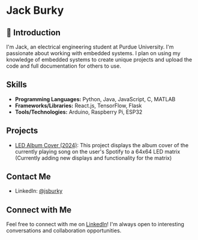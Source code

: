 # Jack Burky

## 👋 Introduction

I'm Jack, an electrical engineering student at Purdue University. I'm passionate about working with embedded systems.
I plan on using my knowledge of embedded systems to create unique projects and upload the code and full documentation for others to use.

##  Skills

- **Programming Languages:** Python, Java, JavaScript, C, MATLAB
- **Frameworks/Libraries:** React.js, TensorFlow, Flask 
- **Tools/Technologies:** Arduino, Raspberry Pi, ESP32

##  Projects

- [LED Album Cover (2024)](https://github.com/jsburky/LED-Album-Cover): This project displays the album cover of the currently playing song on the user's Spotify to a 64x64 LED matrix (Currently adding new displays and functionality for the matrix)

##  Contact Me

- LinkedIn: [@jsburky](https://www.linkedin.com/in/jack-burky-8b88a6270/)

##  Connect with Me

Feel free to connect with me on [LinkedIn](https://www.linkedin.com/in/jack-burky-8b88a6270/)! I'm always open to interesting conversations and collaboration opportunities.



